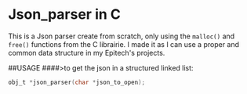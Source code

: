 # Json_parser in C 

This is a Json parser create from scratch, only using the `malloc()` and `free()` functions from the C librairie.
I made it as I can use a proper and common data structure in my Epitech's projects.

##USAGE 
####>to get the json in a structured linked list:
```C
obj_t *json_parser(char *json_to_open);
```
